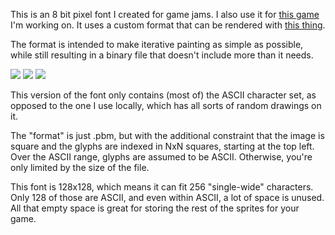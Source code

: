 This is an 8 bit pixel font I created for game jams.
I also use it for [this game][1] I'm working on.
It uses a custom format that can be rendered with [this thing][2].

The format is intended to make iterative painting as simple as possible,
while still resulting in a binary file that doesn't include more than it needs.

![](media/2bp.gif)
![](media/toast.png)
![](media/kufont-ascii.png)

This version of the font only contains (most of) the ASCII character set,
as opposed to the one I use locally,
which has all sorts of random drawings on it.

The "format" is just .pbm,
but with the additional constraint that the image is square
and the glyphs are indexed in NxN squares, starting at the top left.
Over the ASCII range, glyphs are assumed to be ASCII.
Otherwise, you're only limited by the size of the file.

This font is 128x128, which means it can fit 256 "single-wide" characters.
Only 128 of those are ASCII, and even within ASCII, a lot of space is unused.
All that empty space is great for storing the rest of the sprites for your game.

[1]: https://aaronsee.media/ku.html
[2]: https://github.com/acgaudette/txtquad
